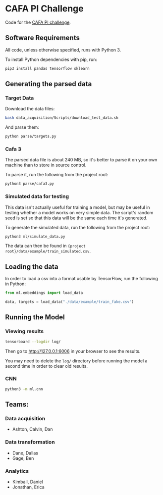 # CAFA PI Challenge

Code for the [CAFA PI challenge](https://www.synapse.org/#!Synapse:syn11533497/wiki/497640).

## Software Requirements

All code, unless otherwise specified, runs with Python 3.

To install Python dependencies with pip, run:

```bash
pip3 install pandas tensorflow sklearn
```

## Generating the parsed data

### Target Data

Download the data files:

```bash
bash data_acquisition/Scripts/download_test_data.sh
```

And parse them:

```bash
python parse/targets.py
```

### Cafa 3

The parsed data file is about 240 MB, so it's better to parse it on your own machine than to store in source control.

To parse it, run the following from the project root:

```bash
python3 parse/cafa3.py
```

### Simulated data for testing

This data isn't actually useful for training a model, but may be useful in testing whether a model works on very simple data.  The script's random seed is set so that this data will be the same each time it's generated.

To generate the simulated data, run the following from the project root:

```bash
python3 ml/simulate_data.py
```

The data can then be found in `{project root}/data/example/train_simulated.csv`.

## Loading the data

In order to load a csv into a format usable by TensorFlow, run the following in Python:

```python
from ml.embeddings import load_data

data, targets = load_data("./data/example/train_fake.csv")
```

## Running the Model

### Viewing results

```bash
tensorboard --logdir log/
```

Then go to http://127.0.0.1:6006 in your browser to see the results.

You may need to delete the `log/` directory before running the model a second time in order to clear old results.

### CNN

```bash
python3 -m ml.cnn
```

## Teams:

### Data acquisition

- Ashton, Calvin, Dan

### Data transformation

- Dane, Dallas
- Gage, Ben

### Analytics

- Kimball, Daniel
- Jonathan, Erica
